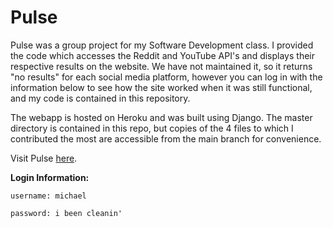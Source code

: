 # Pulse

Pulse was a group project for my Software Development class. I provided the code which accesses the Reddit and YouTube API's and displays their respective results on the website. We have not maintained it, so it returns "no results" for each social media platform, however you can log in with the information below to see how the site worked when it was still functional, and my code is contained in this repository.

The webapp is hosted on Heroku and was built using Django. The master directory is contained in this repo, but copies of the 4 files to which I contributed the most are accessible from the main branch for convenience.

Visit Pulse [here](https://csci-3308-pulse.herokuapp.com/).

**Login Information:**
    
    username: michael
    
    password: i been cleanin'
